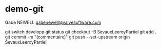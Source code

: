 # demo-git

Gabe NEWELL
gabenewell@valvesoftware.com

git switch developp
git status
git checkout -B SevauxLeeroyPartiel
git add .
git commit -m "(commentaire)"
 git push --set-upstream origin SevauxLeeroyPartiel